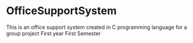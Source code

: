# OfficeSupportSystem
This is an office support system created in C programming language for a group project
First year First Semester
